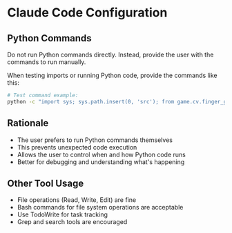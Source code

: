 # Claude Code Configuration

## Python Commands
Do not run Python commands directly. Instead, provide the user with the commands to run manually.

When testing imports or running Python code, provide the commands like this:

```bash
# Test command example:
python -c "import sys; sys.path.insert(0, 'src'); from game.cv.finger_gun_detection import EnhancedHandTracker; print('Import successful')"
```

## Rationale
- The user prefers to run Python commands themselves
- This prevents unexpected code execution
- Allows the user to control when and how Python code runs
- Better for debugging and understanding what's happening

## Other Tool Usage
- File operations (Read, Write, Edit) are fine
- Bash commands for file system operations are acceptable
- Use TodoWrite for task tracking
- Grep and search tools are encouraged